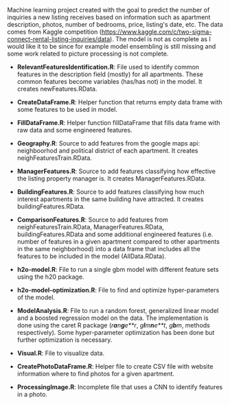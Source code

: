 Machine learning project created with the goal to predict the number of inquiries a new listing receives based on information such as apartment description, photos, number of bedrooms, price, listing's date, etc. The data comes from Kaggle competition (<https://www.kaggle.com/c/two-sigma-connect-rental-listing-inquiries/data>). The model is not as complete as I would like it to be since for example model ensembling is still missing and some work related to picture processing is not complete.

-   **RelevantFeaturesIdentification.R**: File used to identify common features in the description field (mostly) for all apartments. These common features become variables (has/has not) in the model. It creates newFeatures.RData.

-   **CreateDataFrame.R**: Helper function that returns empty data frame with some features to be used in model.
-   **FillDataFrame.R**: Helper function fillDataFrame that fills data frame with raw data and some engineered features.

-   **Geography.R**: Source to add features from the google maps api: neighboorhod and political district of each apartment. It creates neighFeaturesTrain.RData.
-   **ManagerFeatures.R**: Source to add features classifying how effective the listing property manager is. It creates ManagerFeatures.RData.
-   **BuildingFeatures.R**: Source to add features classifying how much interest apartments in the same building have attracted. It creates buildingFeatures.RData.
-   **ComparisonFeatures.R**: Source to add features from neighFeaturesTrain.RData, ManagerFeatures.RData, buildingFeatures.RData and some additional engineered features (i.e. number of features in a given apartment compared to other apartments in the same neighborhood) into a data frame that includes all the features to be included in the model (AllData.RData).
-   **h2o-model.R**: File to run a single gbm model with different feature sets using the h20 package.
-   **h2o-model-optimization.R**: File to find and optimize hyper-parameters of the model.
-   **ModelAnalysis.R**: File to run a random forest, generalized linear model and a boosted regression model on the data. The implementation is done using the caret R package (*r**a**n**g**e**r*, *g**l**m**n**e**t*, *g**b**m*, methods respectively). Some hyper-parameter optimization has been done but further optimization is necessary.

-   **Visual.R**: File to visualize data.
-   **CreatePhotoDataFrame.R**: Helper file to create CSV file with website information where to find photos for a given apartment.
-   **ProcessingImage.R**: Incomplete file that uses a CNN to identify features in a photo.
